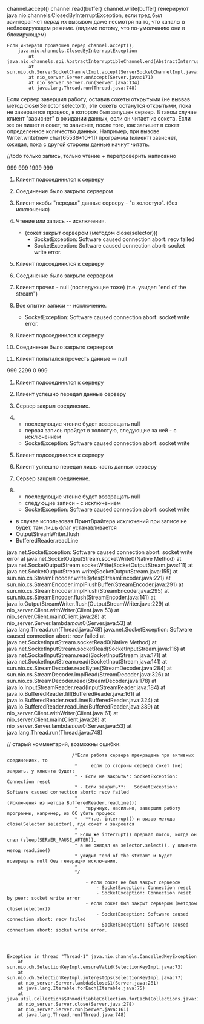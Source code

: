 channel.accept()
channel.read(buffer)
channel.write(buffer)
генерируют java.nio.channels.ClosedByInterruptException, если тред был заинтерапчет _перед_ их вызывом
даже несмотря на то, что каналы в неблокирующем режиме. (видимо потому, что по-умолчанию они в блокирующем)

    Если интератп произошел перед channel.accept();
        java.nio.channels.ClosedByInterruptException
            at java.nio.channels.spi.AbstractInterruptibleChannel.end(AbstractInterruptibleChannel.java:202)
            at sun.nio.ch.ServerSocketChannelImpl.accept(ServerSocketChannelImpl.java:257)
            at nio_server.Server.onAccept(Server.java:171)
            at nio_server.Server.run(Server.java:134)
            at java.lang.Thread.run(Thread.java:748)



Если сервер завершил работу, оставив сокеты открытыми (не вызвав метод close(Selector selector)), 
эти сокеты останутся открытыми, пока не завершится процесс, в котором был запущен сервер.
В таком случае клиент "зависнет" в ожидании данных, если он читает из сокета. Если же он пишет в сокет, 
то зависнет, после того, как запишет в сокет определенное количество данных. 
Например, при вызове Writer.write(new char[65536*10+1]) программа (клиент) зависнет, ожидая, 
пока с другой стороны данные начнут читать.



//todo только запись, только чтение + перепроверить написанно


999 999 1999 999
1. Клиент подсоединился к серверу
2. Соединение было закрыто сервером
3. Клиент якобы "передал" данные серверу - "в холостую". (без исключения)
4. Чтение или запись -- исключения.
    - (сокет закрыт сервером (методом close(selector)))
        - SocketException: Software caused connection abort: recv failed
        - SocketException: Software caused connection abort: socket write error.

1. Клиент подсоединился к серверу
2. Соединение было закрыто сервером
3. Клиент прочел - null (последующие тоже) (т.е. увидел "end of the stream")
4. Все опытки записи -- исключение.
    - SocketException: Software caused connection abort: socket write error.



1. Клиент подсоединился к серверу
2. Соединение было закрыто сервером
3. Клиент попытался прочесть данные -- null



999 2299 0 999
1. Клиент подсоединился к серверу
2. Клиент успешно передал данные серверу
3. Сервер закрыл соединение.
4.  - последующие чтение будет возвращать null
    - первая запись пройдет в холостую, следующие за ней - с исключением
    - SocketException: Software caused connection abort: socket write 

1. Клиент подсоединился к серверу
2. Клиент успешно передал лишь часть данных серверу
3. Сервер закрыл соединение.
4.  - последующие чтение будет возвращать null
    - следующие записи - с исключением
    - SocketException: Software caused connection abort: socket write 



 - в случае использовая ПринтВрайтера исключений при записе не будет, там 
 лишь флаг устанавливается 
 - OutputStreamWriter.flush
 - BufferedReader.readLine
 
 
 
 java.net.SocketException: Software caused connection abort: socket write error
 	at java.net.SocketOutputStream.socketWrite0(Native Method)
 	at java.net.SocketOutputStream.socketWrite(SocketOutputStream.java:111)
 	at java.net.SocketOutputStream.write(SocketOutputStream.java:155)
 	at sun.nio.cs.StreamEncoder.writeBytes(StreamEncoder.java:221)
 	at sun.nio.cs.StreamEncoder.implFlushBuffer(StreamEncoder.java:291)
 	at sun.nio.cs.StreamEncoder.implFlush(StreamEncoder.java:295)
 	at sun.nio.cs.StreamEncoder.flush(StreamEncoder.java:141)
 	at java.io.OutputStreamWriter.flush(OutputStreamWriter.java:229)
 	at nio_server.Client.withWriter(Client.java:53)
 	at nio_server.Client.main(Client.java:28)
 	at nio_server.Server.lambda$main$0(Server.java:53)
 	at java.lang.Thread.run(Thread.java:748)
 java.net.SocketException: Software caused connection abort: recv failed
 	at java.net.SocketInputStream.socketRead0(Native Method)
 	at java.net.SocketInputStream.socketRead(SocketInputStream.java:116)
 	at java.net.SocketInputStream.read(SocketInputStream.java:171)
 	at java.net.SocketInputStream.read(SocketInputStream.java:141)
 	at sun.nio.cs.StreamDecoder.readBytes(StreamDecoder.java:284)
 	at sun.nio.cs.StreamDecoder.implRead(StreamDecoder.java:326)
 	at sun.nio.cs.StreamDecoder.read(StreamDecoder.java:178)
 	at java.io.InputStreamReader.read(InputStreamReader.java:184)
 	at java.io.BufferedReader.fill(BufferedReader.java:161)
 	at java.io.BufferedReader.readLine(BufferedReader.java:324)
 	at java.io.BufferedReader.readLine(BufferedReader.java:389)
 	at nio_server.Client.withWriter(Client.java:61)
 	at nio_server.Client.main(Client.java:28)
 	at nio_server.Server.lambda$main$0(Server.java:53)
 	at java.lang.Thread.run(Thread.java:748)



// старый комментарий, возможны ошибки:

                            /*Если работа сервера прекращена при активных соединениях, то
                             *     если со стороны сервера сокет (не) закрыть, у клиента будет:
                             * - Если не закрыть*: SocketException: Connection reset
                             * - Если закрыть**:   SocketException: Software caused connection abort: recv failed
                             *                                         (Исключения из метода BufferedReader.readLine())
                             *   *вручную, насильно, завершил работу программы, например, из ОС убить процесс
                             *   **т.е. interrupt() и вызов метода close(Selector selector), где сокет и закроется
                             *
                             * Если же interrupt() прервал поток, когда он спал (sleep(SERVER_PAUSE_AFTER)),
                             * а не ожидал на selector.select(), у клиента метод readLine()
                             * увидит "end of the stream" и будет возвращать null без генерации исключения.
                             *
                             */
                             
                                 - если сокет не был закрыт сервером
                                     - SocketException: Connection reset
                                     - SocketException: Connection reset by peer: socket write error
                                 - если сокет был закрыт сервером (методом close(selector))
                                     - SocketException: Software caused connection abort: recv failed
                                     - SocketException: Software caused connection abort: socket write error.
                                     
                                     
                                     
                                     
    Exception in thread "Thread-1" java.nio.channels.CancelledKeyException
        at sun.nio.ch.SelectionKeyImpl.ensureValid(SelectionKeyImpl.java:73)
        at sun.nio.ch.SelectionKeyImpl.interestOps(SelectionKeyImpl.java:77)
        at nio_server.Server.lambda$close$1(Server.java:281)
        at java.lang.Iterable.forEach(Iterable.java:75)
        at java.util.Collections$UnmodifiableCollection.forEach(Collections.java:1080)
        at nio_server.Server.close(Server.java:278)
        at nio_server.Server.run(Server.java:161)
        at java.lang.Thread.run(Thread.java:748)